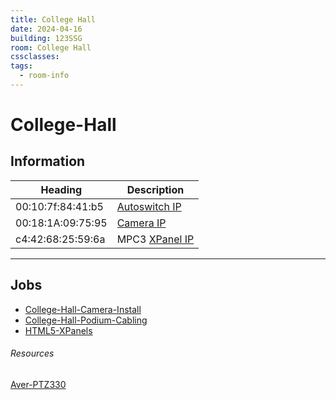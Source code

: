 ```yaml
---
title: College Hall
date: 2024-04-16
building: 123SSG
room: College Hall
cssclasses: 
tags:
  - room-info
---
```


# College-Hall


## Information

Heading          | Description
---------------- | -----------------
00:10:7f:84:41:b5    | [Autoswitch IP]
00:18:1A:09:75:95    | [Camera IP]
c4:42:68:25:59:6a    | MPC3 [XPanel IP]

---

## Jobs

- [College-Hall-Camera-Install](../../01-Projects/College-Hall-Camera-Install.md)
- [College-Hall-Podium-Cabling](../../01-Projects/College-Hall-Podium-Cabling.md)
- [HTML5-XPanels](../../04-Archive/Completed/HTML5-XPanels.md)


###### Resources
[Camera IP]: http://10.2.160.55
[Autoswitch IP]: http://10.2.160.45
[XPanel IP]: http://10.2.160.42
[Aver-PTZ330](../../03-Resources/Equipment/Aver-PTZ330.md)